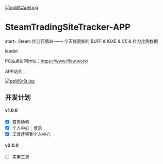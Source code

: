 [![ppWCAqH.jpg](https://s1.ax1x.com/2023/04/01/ppWCAqH.jpg)](https://imgse.com/i/ppWCAqH)
#  SteamTradingSiteTracker-APP
start~
Steam 挂刀行情站 —— 全天候更新的 BUFF & IGXE & C5 & 挂刀比例数据

leader: [](https://github.com/lazycce/SteamTradingSiteTracker)

PC站点访问地址：https://www.iflow.work/

APP站点：

[![ppW9r5t.jpg](https://s1.ax1x.com/2023/04/01/ppW9r5t.jpg)](https://imgse.com/i/ppW9r5t)

## 开发计划
#### v1.0.0
- [x] 首页检索
- [x] 个人中心：登录
- [x] 工具迁移到个人中心

#### v2.0.0
- [ ] 实用工具